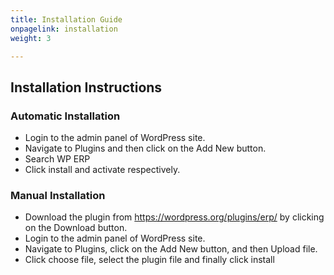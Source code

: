 ```yaml
---
title: Installation Guide
onpagelink: installation
weight: 3

---
```


Installation Instructions
-------------------------

### Automatic Installation

- Login to the admin panel of WordPress site.
- Navigate to Plugins and then click on the Add New button.
- Search WP ERP
- Click install and activate respectively.
 
### Manual Installation

- Download the plugin from <https://wordpress.org/plugins/erp/> by clicking on the Download button.
- Login to the admin panel of WordPress site.
- Navigate to Plugins, click on the Add New button, and then Upload file.
- Click choose file, select the plugin file and finally click install
 